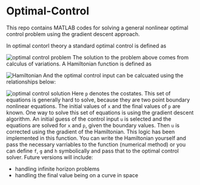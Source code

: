 # Optimal-Control
This repo contains MATLAB codes for solving a general nonlinear optimal control problem using the gradient descent approach.

In optimal contorl theory a standard optimal control is defined as

![optimal control problem](https://quicklatex.com/cache3/4b/ql_f0a92f6c2743c22d543188b723fcfd4b_l3.png)
The solution to the problem above comes from calculus of variations. A Hamiltonian function is defined as

![Hamiltonian](https://quicklatex.com/cache3/dc/ql_b68dd567e3dc907186ed3255194ff0dc_l3.png)
And the optimal control input can be calcuated using the relationships below:

![optimal control solution](https://quicklatex.com/cache3/58/ql_86439e83486d7be8d7d7b1925d61d758_l3.png)
Here `p` denotes the costates. This set of equations is generally hard to solve, because they are two point boundary nonlinear equations. The initial values of `x` and the final values of `p` are known.
One way to solve this set of equations is using the gradient descent algorithm. An initial guess of the control input `u` is selected and the equations are solved for `x` and `p`, given the boundary values. Then `u` is corrected using the gradient of the Hamiltonian. 
This logic has been implemented in this function. 
You can write the Hamiltonian yourself and pass the necessary varriables to the function (numerical method) or you can define `f`, `g` and `h` symbolically and pass that to the optimal control solver.
Future versions will include:
- handling infinite horizon problems
- handling the final value being on a curve in space 

